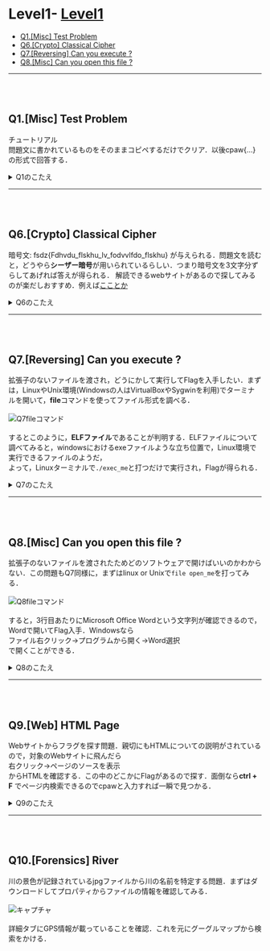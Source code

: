 # Level1- [Level1](#level1)
  - [Q1.\[Misc\] Test Problem](#q1)
  - [Q6.\[Crypto\] Classical Cipher](#q6)
  - [Q7.\[Reversing\] Can you execute ?](#q7)
  - [Q8.\[Misc\] Can you open this file ?](#q8)
---
<br><br>
<a id="q1"></a>

## Q1.\[Misc\] Test Problem
チュートリアル  
問題文に書かれているものをそのままコピペするだけでクリア．以後cpaw{...}の形式で回答する． 
<details>
<summary>Q1のこたえ</summary>

cpaw{this_is_Cpaw_CTF}
</details> 

---
<br><br>
<a id="q6"></a>

## Q6.\[Crypto\] Classical Cipher
暗号文: fsdz{Fdhvdu_flskhu_lv_fodvvlfdo_flskhu} が与えられる．問題文を読むと，どうやら**シーザー暗号**が用いられているらしい．つまり暗号文を3文字分ずらしてあげれば答えが得られる．
解読できるwebサイトがあるので探してみるのが楽だしおすすめ．例えば[こことか](https://linesegment.web.fc2.com/application/cipher/Caesar.html)  
<details>
<summary>Q6のこたえ</summary>

cpaw{Caesar_cipher_is_classical_cipher}
</details> 

---
<br><br>
<a id="q7"></a>

## Q7.\[Reversing\] Can you execute ?
拡張子のないファイルを渡され，どうにかして実行してFlagを入手したい．まずは，LinuxやUnix環境(Windowsの人はVirtualBoxやSygwinを利用)でターミナルを開いて，**file**コマンドを使ってファイル形式を調べる．
<br><br>
![Q7fileコマンド](https://user-images.githubusercontent.com/64766627/165731752-63fe55bd-f72f-4d41-ae8d-3ffef3637677.JPG)
<br><br>
するとこのように，**ELFファイル**であることが判明する．ELFファイルについて調べてみると，windowsにおけるexeファイルような立ち位置で，Linux環境で実行できるファイルのようだ，  
よって，Linuxターミナルで`./exec_me`と打つだけで実行され，Flagが得られる．

<details>
<summary>Q7のこたえ</summary>

cpaw{Do_you_know_ELF_file?}
</details> 

---
<br><br>

<a id="q8"></a>

## Q8.\[Misc\] Can you open this file ?
拡張子のないファイルを渡されたためどのソフトウェアで開けばいいのかわからない．この問題もQ7同様に，まずはlinux or Unixで`file open_me`を打ってみる．
<br><br>
![Q8fileコマンド](https://user-images.githubusercontent.com/64766627/166086311-ffcafdd2-d0c0-439c-9521-04a0d0a750d9.JPG)
<br><br>
すると，3行目あたりにMicrosoft Office Wordという文字列が確認できるので，Wordで開いてFlag入手．Windowsなら<br>
ファイル右クリック->プログラムから開く->Word選択<br>
で開くことができる．

<details>
<summary>Q8のこたえ</summary>

cpaw{Th1s_f1le_c0uld_be_0p3n3d}
</details> 

---
<br><br>

<a id="q9"></a>

## Q9.\[Web\] HTML Page
Webサイトからフラグを探す問題．親切にもHTMLについての説明がされているので，対象のWebサイトに飛んだら<br>
右クリック->ページのソースを表示<br>
からHTMLを確認する．この中のどこかにFlagがあるので探す．面倒なら**ctrl + F** でページ内検索できるのでcpawと入力すれば一瞬で見つかる．<br>


<details>
<summary>Q9のこたえ</summary>

cpaw{9216ddf84851f15a46662eb04759d2bebacac666}<br><br>flagの中身が全て16進数で書かれてるから，ASCIIとかでメッセージが隠されてるのかなって思ったけど解読できない...<br>
特に意味はないのだろうか？
</details> 

---
<br><br>

<a id="q10"></a>

## Q10.\[Forensics\] River
川の景色が記録されているjpgファイルから川の名前を特定する問題．まずはダウンロードしてプロパティからファイルの情報を確認してみる．
<br><br>
![キャプチャ](https://user-images.githubusercontent.com/64766627/166688331-8fa06092-1919-4723-b713-909356f25cf4.JPG)
<br><br>
詳細タブにGPS情報が載っていることを確認．これを元にグーグルマップから検索をかける．